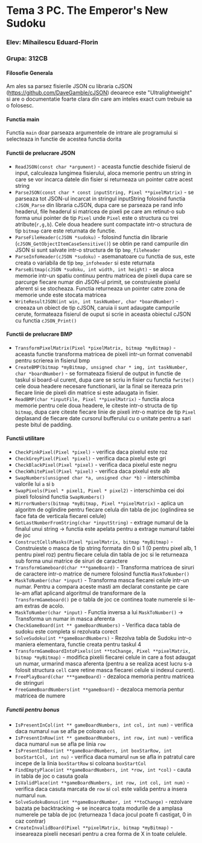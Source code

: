 # Tema 3 PC. The Emperor's New Sudoku

### Elev: Mihailescu Eduard-Florin
### Grupa: 312CB

#### Filosofie Generala
Am ales sa parsez fisierile JSON cu libraria cJSON (https://github.com/DaveGamble/cJSON) deoarece este "Ultralightweight" si are o documentatie foarte clara din care am inteles exact cum trebuie sa o folosesc.

#### Functia main
Functia `main` doar parseaza argumentele de intrare ale programului
si selecteaza in functie de acestea functia dorita

#### Functii de prelucrare JSON
*   `ReadJSON(const char *argument)` - aceasta functie deschide fisierul de input, calculeaza
lungimea fisierului, aloca memorie pentru un string in care se vor incarca datele din fisier
si returneaza un pointer catre acest string
*   `ParseJSON(const char * const inputString, Pixel **pixelMatrix)` - se parseaza tot JSON-ul
incarcat in stringul inputString folosind functia `cJSON_Parse` din libraria cJSON,
dupa care se parseaza pe rand info headerul, file headerul si matricea de pixeli pe care am retinut-o
sub forma unui pointer de tip `Pixel` unde `Pixel` este o structura cu trei atribute(`r,g,b`). Cele doua headere sunt compactate intr-o structura de tip `bitmap` care este returnata de functie.
*   `ParseFileHeader(cJSON *sudoku)` - folosind functia din librarie (`cJSON_GetObjectItemCaseSensitive()`)
se obtin pe rand campurile din JSON si sunt salvate intr-o structura de tip `bmp_fileheader`
*   `ParseInfoHeader(cJSON *sudoku)` - asemanatoare cu functia de sus, este creata o variabila de tip
`bmp_infoheader` si este returnata
*   `ParseBitmap(cJSON *sudoku, int width, int height)` - se aloca memorie intr-un spatiu continuu pentru matricea de pixeli dupa care se parcurge fiecare numar din JSON-ul primit, se construieste pixelul aferent si se stocheaza. Functia returneaza un pointer catre zona de memorie unde este stocata matricea
*   `WriteResultJSON(int win, int taskNumber, char *boardNumber)` - creeaza un obiect de tip cJSON, caruia ii sunt adaugate campurile cerute, formateaza fisierul de ouput si scrie in aceasta obiectul
cJSON cu functia `cJSON_Print()`

#### Functii de prelucrare BMP
*   `TransformPixelMatrix(Pixel *pixelMatrix, bitmap *myBitmap)` - aceasta functie transforma matricea de pixeli intr-un format convenabil pentru scrierea in fisierul bmp
*   `CreateBMP(bitmap *myBitmap, unsigned char * img, int taskNumber, char *boardNumber)` -
se formateaza fisierul de output in functie de taskul si board-ul curent, dupa care se scriu
in fisier cu functia `fwrite()` cele doua headere necesare functionarii, iar la final se itereaza
prin fiecare linie de pixeli din matrice si este adaugata in fisier.
*   `ReadBMP(char *inputFile, Pixel **pixelMatrix)` - functia aloca memorie pentru cele doua headere,
le citeste intr-o structa de tip `bitmap`, dupa care citeste fiecare linie de pixeli intr-o matrice
de tip `Pixel` deplasand de fiecare date cursorul bufferului cu o unitate pentru a sari peste bitul
de padding.

#### Functii utilitare
*   `CheckPinkPixel(Pixel *pixel)` - verifica daca pixelul este roz
*   `CheckGreyPixel(Pixel *pixel)` - verifica daca pixelul este gri
*   `CheckBlackPixel(Pixel *pixel)` - verifica daca pixelul este negru
*   `CheckWhitePixel(Pixel *pixel)` - verifica daca pixelul este alb
*   `SwapNumbers(unsigned char *a, unsigned char *b)` - interschimba valorile lui `a` si `b`
*   `SwapPixels(Pixel * pixel1, Pixel * pixel2)` - interschimba cei doi pixeli folosind functia `SwapNumbers()`
*   `MirrorNumbers(bitmap *myBitmap, Pixel **pixelMatrix)` - aplica un algoritm de oglindire pentru
fiecare celula din tabla de joc (oglindirea se face fata de verticala fiecarei celule)
*   `GetLastNumberFromString(char *inputString)` - extrage numarul de la finalul unui string ->
functia este apelata pentru a extrage numarul tablei de joc
*   `ConstructCellsMasks(Pixel *pixelMatrix, bitmap *myBitmap)` - Construieste o masca de tip string
formata din 0 si 1 (0 pentru pixel alb, 1 pentru pixel roz) pentru fiecare celula din tabla de joc
si le returneaza sub forma unui matrice de siruri de caractere
*   `TransformGameboard(char ***gameBoard)` - Transforma matricea de siruri de caractere intr-o matrice de numere folosind functia `MaskToNumber()`
*   `MaskToNumber(char *input)` - Transforma masca fiecarei celule intr-un numar. Pentru a compara
aceste masti am declarat constante pe care le-am aflat aplicand algoritmul de transformare de la `TransformGameboard()` pe o tabla de joc ce continea toate numerele si le-am extras de acolo.
*   `MaskToNumber(char *input)` - Functia inversa a lui `MaskToNumber()` -> Transforma un numar in masca aferenta
*   `CheckGameBoard(int ** gameBoardNumbers)` - Verifica daca tabla de sudoku este completa si rezolvata corect
*   `SolveSudoku(int **gameBoardNumbers)` - Rezolva tabla de Sudoku intr-o maniera elementara, functie
creata pentru taskul 4
*   `TransformGameBoardIntoPixels(int **toChange, Pixel **pixelMatrix,  bitmap *myBitmap)` - modifica pixelii fiecarei celule in care a fost adaugat un numar, urmarind masca aferenta (pentru a se realiza acest lucru s-a folosit structura `cell` care retine masca fiecarei celule si indexul curent). 
*   `FreePlayBoard(char ***gameBoard)` - dezaloca memoria pentru matricea de stringuri
*   `FreeGameBoardNumbers(int **gameBoard)` - dezaloca memoria pentur matricea de numere
##### Functii pentru bonus
*   `IsPresentInCol(int ** gameBoardNumbers, int col, int num)` - verifica daca numarul `num` se afla pe coloana `col` 
*   `IsPresentInRow(int ** gameBoardNumbers, int row, int num)` - verifica daca numarul `num` se afla pe linia `row`
*   `IsPresentInBox(int **gameBoardNumbers, int boxStarRow, int boxStartCol, int nu)` - verifica daca numarul `num` se afla in patratul care incepe de la linia `boxStartRow`  si coloana `boxStartCol`
*   `FindEmptyPlace(int **gameBoardNumbers, int *row, int *col)` - cauta in tabla de joc o casuta goala
*   `IsValidPlace(int **gameBoardNumbers, int row, int col, int num)` - verifica daca casuta marcata de `row` si `col` este valida pentru a insera numarul `num`.
*   `SolveSudokuBonus(int **gameBoardNumber, int **toChange)` - rezolvare bazata pe backtracking -> se incearca toata modurile de a amplasa numerele pe tabla de joc (returneaza 1 daca jocul poate fi castigat, 0 in caz contrar)
*   `CreateInvalidBoard(Pixel **pixelMatrix, bitmap *myBitmap)` - inseareaza pixelii necesari pentru a crea forma de X in toate celulele.






